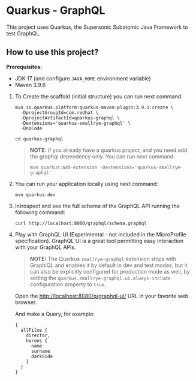 # Quarkus - GraphQL

This project uses Quarkus, the Supersonic Subatomic Java Framework to test GraphQL.

## How to use this project?

**Prerequisites:**
  * JDK 17 (and configure `JAVA_HOME` environment variable)
  * Maven 3.9.6

1. To Create the scaffold (initial structure) you can run next command:
    ```shell script
    mvn io.quarkus.platform:quarkus-maven-plugin:3.9.1:create \
      -DprojectGroupId=com.redhat \
      -DprojectArtifactId=quarkus-graphql \
      -Dextensions='quarkus-smallrye-graphql' \
      -DnoCode
    ```
    ```shell script
    cd quarkus-graphql
    ```
    
    > **NOTE:** if you already have a quarkus project, and you need add the graphql dependency only. You can run next command:
    > ```shell script
    > mvn quarkus:add-extension -Dextensions='quarkus-smallrye-graphql'
    > ```

2. You can run your application locally using next command:
    ```shell script
    mvn quarkus:dev
    ```

3. Introspect and see the full schema of the GraphQL API running the following command:
    ```shell script
    curl http://localhost:8080/graphql/schema.graphql
    ```

4. Play with GraphQL UI (Experimental - not included in the MicroProfile specification). GraphQL UI is a great tool permitting easy interaction with your GraphQL APIs.
    > **NOTE:** The Quarkus `smallrye-graphql` extension ships with GraphiQL and enables it by default in dev and test modes, but it can also be explicitly configured for production mode as well, by setting the `quarkus.smallrye-graphql.ui.always-include` configuration property to `true`.
    
    Open the [http://localhost:8080/q/graphql-ui/](http://localhost:8080/q/graphql-ui/) URL in your favorite web browser.
    
    And make a Query, for example:
    ```
    {
      allFilms {
        director,
        heroes {
          name
          surname
          darkSide
        }
      }
    }
    ```